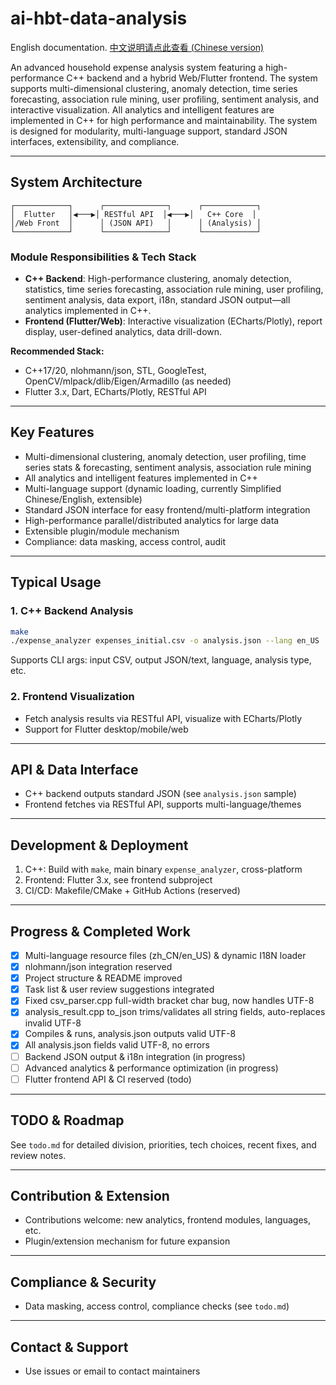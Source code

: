 
# ai-hbt-data-analysis


English documentation. [中文说明请点此查看 (Chinese version)](./README.zh_CN.md)

An advanced household expense analysis system featuring a high-performance C++ backend and a hybrid Web/Flutter frontend. The system supports multi-dimensional clustering, anomaly detection, time series forecasting, association rule mining, user profiling, sentiment analysis, and interactive visualization. All analytics and intelligent features are implemented in C++ for high performance and maintainability. The system is designed for modularity, multi-language support, standard JSON interfaces, extensibility, and compliance.

---

## System Architecture

```
┌────────────┐      ┌──────────────┐      ┌────────────┐
│  Flutter   │◀───▶│ RESTful API  │◀───▶│   C++ Core  │
│/Web Front  │      │ (JSON API)   │      │ (Analysis) │
└────────────┘      └──────────────┘      └────────────┘
```

### Module Responsibilities & Tech Stack
- **C++ Backend**: High-performance clustering, anomaly detection, statistics, time series forecasting, association rule mining, user profiling, sentiment analysis, data export, i18n, standard JSON output—all analytics implemented in C++.
- **Frontend (Flutter/Web)**: Interactive visualization (ECharts/Plotly), report display, user-defined analytics, data drill-down.

**Recommended Stack:**
- C++17/20, nlohmann/json, STL, GoogleTest, OpenCV/mlpack/dlib/Eigen/Armadillo (as needed)
- Flutter 3.x, Dart, ECharts/Plotly, RESTful API

---

## Key Features
- Multi-dimensional clustering, anomaly detection, user profiling, time series stats & forecasting, sentiment analysis, association rule mining
- All analytics and intelligent features implemented in C++
- Multi-language support (dynamic loading, currently Simplified Chinese/English, extensible)
- Standard JSON interface for easy frontend/multi-platform integration
- High-performance parallel/distributed analytics for large data
- Extensible plugin/module mechanism
- Compliance: data masking, access control, audit

---

## Typical Usage
### 1. C++ Backend Analysis
```bash
make
./expense_analyzer expenses_initial.csv -o analysis.json --lang en_US
```
Supports CLI args: input CSV, output JSON/text, language, analysis type, etc.

### 2. Frontend Visualization
- Fetch analysis results via RESTful API, visualize with ECharts/Plotly
- Support for Flutter desktop/mobile/web

---

## API & Data Interface
- C++ backend outputs standard JSON (see `analysis.json` sample)
- Frontend fetches via RESTful API, supports multi-language/themes

---

## Development & Deployment
1. C++: Build with `make`, main binary `expense_analyzer`, cross-platform
2. Frontend: Flutter 3.x, see frontend subproject
3. CI/CD: Makefile/CMake + GitHub Actions (reserved)

---

## Progress & Completed Work
- [x] Multi-language resource files (zh_CN/en_US) & dynamic I18N loader
- [x] nlohmann/json integration reserved
- [x] Project structure & README improved
- [x] Task list & user review suggestions integrated
- [x] Fixed csv_parser.cpp full-width bracket char bug, now handles UTF-8
- [x] analysis_result.cpp to_json trims/validates all string fields, auto-replaces invalid UTF-8
- [x] Compiles & runs, analysis.json outputs valid UTF-8
- [x] All analysis.json fields valid UTF-8, no errors
- [ ] Backend JSON output & i18n integration (in progress)
- [ ] Advanced analytics & performance optimization (in progress)
- [ ] Flutter frontend API & CI reserved (todo)

---

## TODO & Roadmap
See `todo.md` for detailed division, priorities, tech choices, recent fixes, and review notes.

---

## Contribution & Extension
- Contributions welcome: new analytics, frontend modules, languages, etc.
- Plugin/extension mechanism for future expansion

---

## Compliance & Security
- Data masking, access control, compliance checks (see `todo.md`)

---

## Contact & Support
- Use issues or email to contact maintainers
